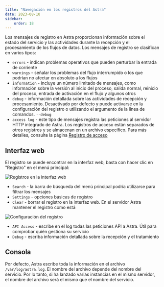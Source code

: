 ```yaml
---
title: "Navegación en los registros del Astra"
date: 2023-08-10
sidebar:
    order: 18
---
```


Los mensajes de registro en Astra proporcionan información sobre el estado del servicio y las actividades durante la recepción y el procesamiento de los flujos de datos. Los mensajes de registro se clasifican en varios tipos:

- `errors` - indican problemas operativos que pueden perturbar la entrada de corriente
- `warnings` - señalar los problemas del flujo interrumpido o los que podrían no afectar en absoluto a los flujos
- `information` - incluye un número limitado de mensajes, como información sobre la versión al inicio del proceso, salida normal, reinicio del proceso, entrada de activación en el flujo y algunos otros
- `debug` - información detallada sobre las actividades de recepción y procesamiento. Desactivado por defecto y puede activarse en la configuración del registro o utilizando el argumento de la línea de comandos. `--debug`
- `access log` - este tipo de mensajes registra las peticiones al servidor HTTP integrado de Astra. Los registros de acceso están separados de otros registros y se almacenan en un archivo específico. Para más detalles, consulte la página [Registro de acceso](/es/astra/admin-guide/access)

## Interfaz web[](/es/astra/admin-guide/browse#web-interface)

El registro se puede encontrar en la interfaz web, basta con hacer clic en "Registro" en el menú principal:

![Registros en la interfaz web](https://cdn.cesbo.com/help/astra/admin-guide/log/web.png)

- `Search` - la barra de búsqueda del menú principal podría utilizarse para filtrar los mensajes
- `Settings` - opciones básicas de registro
- `Clear` - borrar el registro en la interfaz web. En el servidor Astra mantener el registro como está

![Configuración del registro](https://cdn.cesbo.com/help/astra/admin-guide/log/web-settings.png)

- `API Access` - escribe en el log todas las peticiones API a Astra. Útil para comprobar quién gestiona su servicio
- `Debug` - escriba información detallada sobre la recepción y el tratamiento

## Consola[](/es/astra/admin-guide/browse#console)

Por defecto, Astra escribe toda la información en el archivo `/var/log/astra.log`. El nombre del archivo depende del nombre del servicio. Por lo tanto, si ha lanzado varias instancias en el mismo servidor, el nombre del archivo será el mismo que el nombre del servicio.
